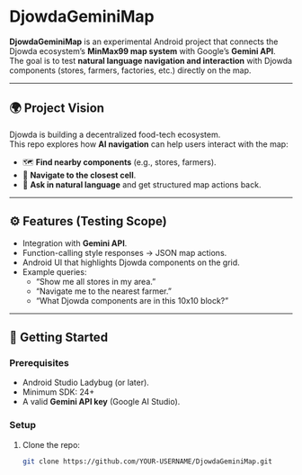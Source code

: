 # DjowdaGeminiMap

**DjowdaGeminiMap** is an experimental Android project that connects the Djowda ecosystem’s **MinMax99 map system** with Google’s **Gemini API**.  
The goal is to test **natural language navigation and interaction** with Djowda components (stores, farmers, factories, etc.) directly on the map.

---

## 🌍 Project Vision
Djowda is building a decentralized food-tech ecosystem.  
This repo explores how **AI navigation** can help users interact with the map:
- 🗺️ **Find nearby components** (e.g., stores, farmers).  
- 📍 **Navigate to the closest cell**.  
- 🤖 **Ask in natural language** and get structured map actions back.  

---

## ⚙️ Features (Testing Scope)
- Integration with **Gemini API**.  
- Function-calling style responses → JSON map actions.  
- Android UI that highlights Djowda components on the grid.  
- Example queries:
  - “Show me all stores in my area.”  
  - “Navigate me to the nearest farmer.”  
  - “What Djowda components are in this 10x10 block?”  

---

## 🚀 Getting Started

### Prerequisites
- Android Studio Ladybug (or later).  
- Minimum SDK: 24+  
- A valid **Gemini API key** (Google AI Studio).  

### Setup
1. Clone the repo:
   ```bash
   git clone https://github.com/YOUR-USERNAME/DjowdaGeminiMap.git
